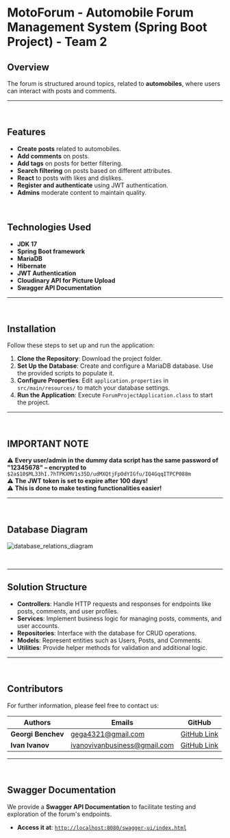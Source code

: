 # MotoForum - Automobile Forum Management System (Spring Boot Project) - Team 2

## Overview

The forum is structured around topics, related to **automobiles**, where users can interact with posts and comments.

---

<br>

## Features

- **Create posts** related to automobiles.
- **Add comments** on posts.
- **Add tags** on posts for better filtering.
- **Search filtering** on posts based on different attributes.
- **React** to posts with likes and dislikes.
- **Register and authenticate** using JWT authentication.
- **Admins** moderate content to maintain quality.

<br />

## Technologies Used

- **JDK 17**
- **Spring Boot framework**
- **MariaDB**
- **Hibernate**
- **JWT Authentication**
- **Cloudinary API for Picture Upload**
- **Swagger API Documentation**

---

<br>

## Installation

Follow these steps to set up and run the application:

1. **Clone the Repository**: Download the project folder.
2. **Set Up the Database**: Create and configure a MariaDB database. Use the provided scripts to populate it.
3. **Configure Properties**: Edit `application.properties` in `src/main/resources/` to match your database settings.
4. **Run the Application**: Execute `ForumProjectApplication.class` to start the project.

---

<br>

## **IMPORTANT NOTE**

⚠️ **Every user/admin in the dummy data script has the same password of**  
**"12345678" – encrypted to**  
`$2a$10$ML33hI.7hTPKXMV1s35D/udMXQtjFpOdYIGfu/IQ4GqqITPCP088m`  
⚠️ **The JWT token is set to expire after 100 days!**  
⚠️ **This is done to make testing functionalities easier!**

---

<br>

## Database Diagram

![database_relations_diagram](https://github.com/user-attachments/assets/e0692b79-b92f-4d2a-83c0-96db44d3d428)

<br>

---

## Solution Structure

- **Controllers**: Handle HTTP requests and responses for endpoints like posts, comments, and user profiles.
- **Services**: Implement business logic for managing posts, comments, and user accounts.
- **Repositories**: Interface with the database for CRUD operations.
- **Models**: Represent entities such as Users, Posts, and Comments.
- **Utilities**: Provide helper methods for validation and additional logic.

---

<br>

## Contributors

For further information, please feel free to contact us:

| Authors               | Emails                       | GitHub                                           |
|-----------------------|------------------------------|--------------------------------------------------|
| **Georgi Benchev**    | gega4321@gmail.com           | [GitHub Link](https://github.com/Georgi-Benchev) |
| **Ivan Ivanov**       | ivanovivanbusiness@gmail.com | [GitHub Link](https://github.com/ivanoffcode)    |

---

<br>

## Swagger Documentation

We provide a **Swagger API Documentation** to facilitate testing and exploration of the forum's endpoints.

- **Access it at**: [`http://localhost:8080/swagger-ui/index.html`](http://localhost:8080/swagger-ui/index.html)
